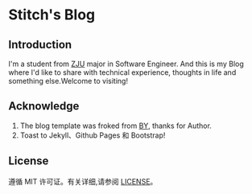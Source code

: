# Stitch's Blog #

## Introduction

I'm a student from [ZJU](www.zju.edu.cn) major in Software Engineer. And this is my Blog where I'd like to share with technical experience, thoughts in life and  something else.Welcome to visiting! 

## Acknowledge

1. The blog template was froked from [BY](https://github.com/qiubaiying/qiubaiying.github.io), thanks for Author. 
2. Toast to Jekyll、Github Pages 和 Bootstrap!

## License

遵循 MIT 许可证。有关详细,请参阅 [LICENSE](https://github.com/StitchWuhula/StitchWuhula.github.io/blob/master/LICENSE)。

